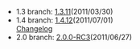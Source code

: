 - 1.3 branch: [1.3.11](http://www.symfony-project.org/installation)(2011/03/30)
- 1.4 branch: [1.4.12](http://www.symfony-project.org/installation)(2011/07/01)<br />
  [Changelog](/changelog/1_4)
- 2.0 branch: [2.0.0-RC3](http://symfony.com/download)(2011/06/27)

